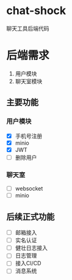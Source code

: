 <!--
 * @Author: xiaozuhui
 * @Date: 2022-11-03 14:21:44
 * @LastEditors: xiaozuhui
 * @LastEditTime: 2022-11-09 08:17:11
 * @Description: 
-->
# chat-shock

聊天工具后端代码

# 后端需求

1. 用户模块
2. 聊天室模块

## 主要功能

### 用户模块

- [x] 手机号注册
- [x] minio
- [x] JWT
- [ ] 删除用户

### 聊天室

- [ ] websocket
- [ ] minio

## 后续正式功能

- [ ] 邮箱接入
- [ ] 实名认证
- [ ] 健壮日志接入
- [ ] 日志管理
- [ ] 接入CI/CD
- [ ] 消息系统